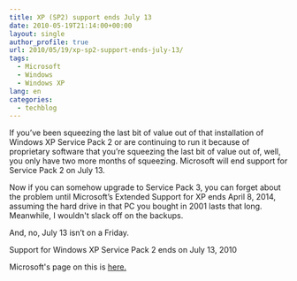 ```yaml
---
title: XP (SP2) support ends July 13
date: 2010-05-19T21:14:00+00:00
layout: single
author_profile: true
url: 2010/05/19/xp-sp2-support-ends-july-13/
tags:
  - Microsoft
  - Windows
  - Windows XP
lang: en
categories: 
  - techblog
---
```

If you’ve been squeezing the last bit of value out of that installation of Windows XP Service Pack 2 or are continuing to run it because of proprietary software that you’re squeezing the last bit of value out of, well, you only have two more months of squeezing. Microsoft will end support for Service Pack 2 on July 13.

Now if you can somehow upgrade to Service Pack 3, you can forget about the problem until Microsoft’s Extended Support for XP ends April 8, 2014, assuming the hard drive in that PC you bought in 2001 lasts that long. Meanwhile, I wouldn't slack off on the backups.

And, no, July 13 isn’t on a Friday.

Support for Windows XP Service Pack 2 ends on July 13, 2010

Microsoft's page on this is [here.](http://support.microsoft.com/gp/lifean31)